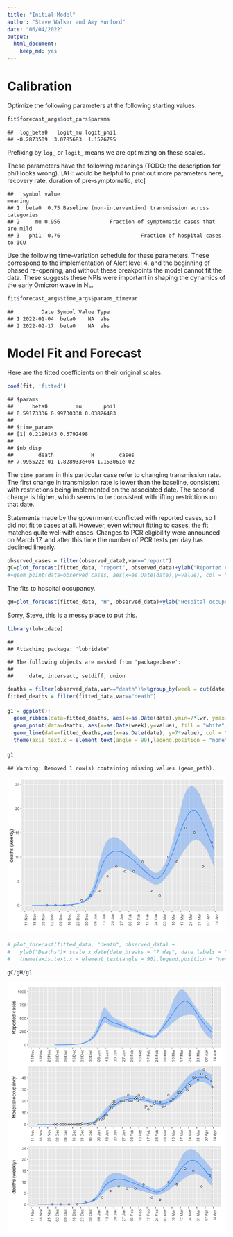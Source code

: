 ```yaml
---
title: "Initial Model"
author: "Steve Walker and Amy Hurford"
date: "06/04/2022"
output: 
  html_document: 
    keep_md: yes
---
```






# Calibration

Optimize the following parameters at the following starting values.

```r
fit$forecast_args$opt_pars$params
```

```
##  log_beta0   logit_mu logit_phi1 
## -0.2873509  3.0785683  1.1526795
```
Prefixing by `log_` or `logit_` means we are optimizing on these scales.

These parameters have the following meanings (TODO: the description for phi1 looks wrong). [AH: would be helpful to print out more parameters here, recovery rate, duration of pre-symptomatic, etc]

```
##   symbol value                                                    meaning
## 1  beta0  0.75 Baseline (non-intervention) transmission across categories
## 2     mu 0.956                Fraction of symptomatic cases that are mild
## 3   phi1  0.76                          Fraction of hospital cases to ICU
```

Use the following time-variation schedule for these parameters. These correspond to the implementation of Alert level 4, and the beginning of phased re-opening, and without these breakpoints the model cannot fit the data. These suggests these NPIs were important in shaping the dynamics of the early Omicron wave in NL.

```r
fit$forecast_args$time_args$params_timevar
```

```
##         Date Symbol Value Type
## 1 2022-01-04  beta0    NA  abs
## 2 2022-02-17  beta0    NA  abs
```



# Model Fit and Forecast

Here are the fitted coefficients on their original scales.

```r
coef(fit, 'fitted')
```

```
## $params
##      beta0         mu       phi1 
## 0.59173336 0.99730338 0.03826483 
## 
## $time_params
## [1] 0.2190143 0.5792498
## 
## $nb_disp
##        death            H        cases 
## 7.995522e-01 1.828933e+04 1.153061e-02
```
The `time_params` in this particular case refer to changing transmission rate. The first change in transmission rate is lower than the baseline, consistent with restrictions being implemented on the associated date. The second change is higher, which seems to be consistent with lifting restrictions on that date.

Statements made by the government conflicted with reported cases, so I did not fit to cases at all. However, even without fitting to cases, the fit matches quite well with cases. Changes to PCR eligibility were announced on March 17, and after this time the number of PCR tests per day has declined linearly.

```r
observed_cases = filter(observed_data2,var=="report")
gC=plot_forecast(fitted_data, "report", observed_data)+ylab("Reported cases")
#+geom_point(data=observed_cases, aes(x=as.Date(date),y=value), col = "dodgerblue", alpha=0.3)
```

The fits to hospital occupancy.

```r
gH=plot_forecast(fitted_data, "H", observed_data)+ylab("Hospital occupancy")
```

Sorry, Steve, this is a messy place to put this.

```r
library(lubridate)
```

```
## 
## Attaching package: 'lubridate'
```

```
## The following objects are masked from 'package:base':
## 
##     date, intersect, setdiff, union
```

```r
deaths = filter(observed_data,var=="death")%>%group_by(week = cut(date, "week")) %>% summarise(value = sum(value))
fitted_deaths = filter(fitted_data,var=="death")

g1 = ggplot()+
  geom_ribbon(data=fitted_deaths, aes(x=as.Date(date),ymin=7*lwr, ymax=7*upr), alpha = 0.3, fill = "dodgerblue")+
  geom_point(data=deaths, aes(x=as.Date(week),y=value), fill = "white", pch=21)+
  geom_line(data=fitted_deaths,aes(x=as.Date(date), y=7*value), col = "dodgerblue")+ylab("deaths (weekly)")+ scale_x_date(date_breaks = "7 day", date_labels = "%d %b")+
  theme(axis.text.x = element_text(angle = 90),legend.position = "none")+xlab("")+geom_vline(xintercept = max(observed_data$date), col="grey", lty=2)

g1
```

```
## Warning: Removed 1 row(s) containing missing values (geom_path).
```

![](initial_model_files/figure-html/unnamed-chunk-7-1.png)<!-- -->

```r
# plot_forecast(fitted_data, "death", observed_data) +
#   ylab("Deaths")+ scale_x_date(date_breaks = "7 day", date_labels = "%d %b")+
#   theme(axis.text.x = element_text(angle = 90),legend.position = "none")
```

```r
gC/gH/g1
```

![](initial_model_files/figure-html/unnamed-chunk-8-1.png)<!-- -->

